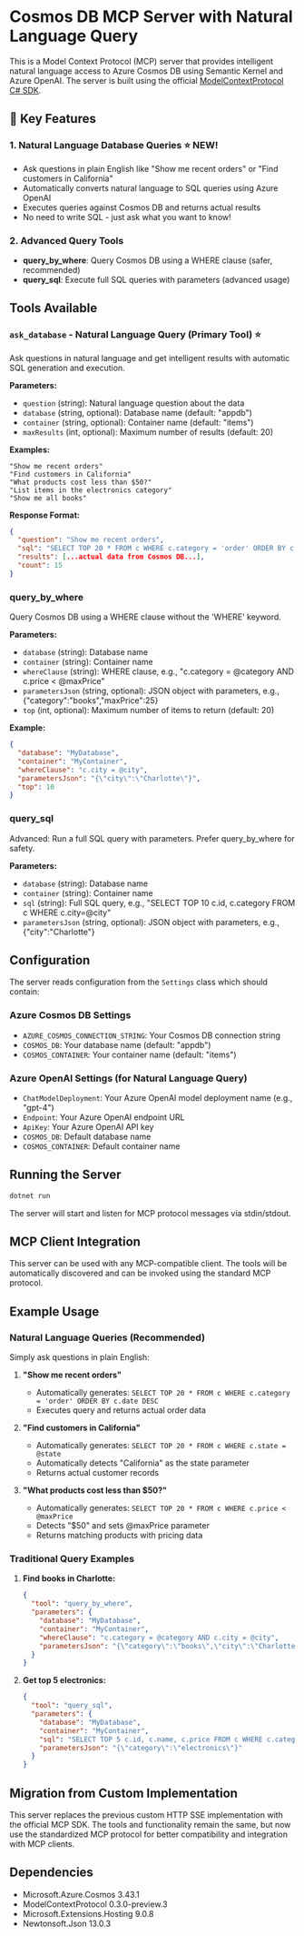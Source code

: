 # Cosmos DB MCP Server with Natural Language Query

This is a Model Context Protocol (MCP) server that provides intelligent natural language access to Azure Cosmos DB using Semantic Kernel and Azure OpenAI. The server is built using the official [ModelContextProtocol C# SDK](https://github.com/modelcontextprotocol/csharp-sdk).

## 🎯 Key Features

### 1. **Natural Language Database Queries** ⭐ NEW!
- Ask questions in plain English like "Show me recent orders" or "Find customers in California"
- Automatically converts natural language to SQL queries using Azure OpenAI
- Executes queries against Cosmos DB and returns actual results
- No need to write SQL - just ask what you want to know!

### 2. **Advanced Query Tools**
- **query_by_where**: Query Cosmos DB using a WHERE clause (safer, recommended)
- **query_sql**: Execute full SQL queries with parameters (advanced usage)

## Tools Available

### `ask_database` - Natural Language Query (Primary Tool) ⭐
Ask questions in natural language and get intelligent results with automatic SQL generation and execution.

**Parameters:**
- `question` (string): Natural language question about the data
- `database` (string, optional): Database name (default: "appdb")
- `container` (string, optional): Container name (default: "items")
- `maxResults` (int, optional): Maximum number of results (default: 20)

**Examples:**
```
"Show me recent orders"
"Find customers in California"  
"What products cost less than $50?"
"List items in the electronics category"
"Show me all books"
```

**Response Format:**
```json
{
  "question": "Show me recent orders",
  "sql": "SELECT TOP 20 * FROM c WHERE c.category = 'order' ORDER BY c.date DESC",
  "results": [...actual data from Cosmos DB...],
  "count": 15
}
```

### query_by_where
Query Cosmos DB using a WHERE clause without the 'WHERE' keyword.

**Parameters:**
- `database` (string): Database name
- `container` (string): Container name  
- `whereClause` (string): WHERE clause, e.g., "c.category = @category AND c.price < @maxPrice"
- `parametersJson` (string, optional): JSON object with parameters, e.g., {"category":"books","maxPrice":25}
- `top` (int, optional): Maximum number of items to return (default: 20)

**Example:**
```json
{
  "database": "MyDatabase",
  "container": "MyContainer", 
  "whereClause": "c.city = @city",
  "parametersJson": "{\"city\":\"Charlotte\"}",
  "top": 10
}
```

### query_sql
Advanced: Run a full SQL query with parameters. Prefer query_by_where for safety.

**Parameters:**
- `database` (string): Database name
- `container` (string): Container name
- `sql` (string): Full SQL query, e.g., "SELECT TOP 10 c.id, c.category FROM c WHERE c.city=@city"
- `parametersJson` (string, optional): JSON object with parameters, e.g., {"city":"Charlotte"}

## Configuration

The server reads configuration from the `Settings` class which should contain:

### Azure Cosmos DB Settings
- `AZURE_COSMOS_CONNECTION_STRING`: Your Cosmos DB connection string
- `COSMOS_DB`: Your database name (default: "appdb")
- `COSMOS_CONTAINER`: Your container name (default: "items")

### Azure OpenAI Settings (for Natural Language Query)
- `ChatModelDeployment`: Your Azure OpenAI model deployment name (e.g., "gpt-4")
- `Endpoint`: Your Azure OpenAI endpoint URL
- `ApiKey`: Your Azure OpenAI API key
- `COSMOS_DB`: Default database name
- `COSMOS_CONTAINER`: Default container name

## Running the Server

```bash
dotnet run
```

The server will start and listen for MCP protocol messages via stdin/stdout.

## MCP Client Integration

This server can be used with any MCP-compatible client. The tools will be automatically discovered and can be invoked using the standard MCP protocol.

## Example Usage

### Natural Language Queries (Recommended)

Simply ask questions in plain English:

1. **"Show me recent orders"**
   - Automatically generates: `SELECT TOP 20 * FROM c WHERE c.category = 'order' ORDER BY c.date DESC`
   - Executes query and returns actual order data

2. **"Find customers in California"**
   - Automatically generates: `SELECT TOP 20 * FROM c WHERE c.state = @state`
   - Automatically detects "California" as the state parameter
   - Returns actual customer records

3. **"What products cost less than $50?"**
   - Automatically generates: `SELECT TOP 20 * FROM c WHERE c.price < @maxPrice`
   - Detects "$50" and sets @maxPrice parameter
   - Returns matching products with pricing data

### Traditional Query Examples

1. **Find books in Charlotte:**
   ```json
   {
     "tool": "query_by_where",
     "parameters": {
       "database": "MyDatabase",
       "container": "MyContainer",
       "whereClause": "c.category = @category AND c.city = @city",
       "parametersJson": "{\"category\":\"books\",\"city\":\"Charlotte\"}"
     }
   }
   ```

2. **Get top 5 electronics:**
   ```json
   {
     "tool": "query_sql", 
     "parameters": {
       "database": "MyDatabase",
       "container": "MyContainer",
       "sql": "SELECT TOP 5 c.id, c.name, c.price FROM c WHERE c.category = @category ORDER BY c.price DESC",
       "parametersJson": "{\"category\":\"electronics\"}"
     }
   }
   ```

## Migration from Custom Implementation

This server replaces the previous custom HTTP SSE implementation with the official MCP SDK. The tools and functionality remain the same, but now use the standardized MCP protocol for better compatibility and integration with MCP clients.

## Dependencies

- Microsoft.Azure.Cosmos 3.43.1
- ModelContextProtocol 0.3.0-preview.3
- Microsoft.Extensions.Hosting 9.0.8
- Newtonsoft.Json 13.0.3
